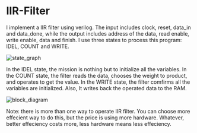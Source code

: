 # IIR-Filter

I implement a IIR filter using verilog. The input includes clock, reset, data_in and data_done, while the output includes address of the data, read enable, write enable, data and finish. I use three states to process this program: IDEL, COUNT and WRITE.

![state_graph](https://user-images.githubusercontent.com/41135423/42927995-b1c742d4-8b68-11e8-8d46-f0c293f3fc8e.jpg)

In the IDEL state, the mission is nothing but to initialize all the variables. In the COUNT state, the filter reads the data, chooses the weight to product, and operates to get the value. In the WRITE state, the filter comfirms all the variables are initialized. Also, It writes back the operated data to the RAM.


![block_diagram](https://user-images.githubusercontent.com/41135423/42926718-d1b6b100-8b64-11e8-823c-c907bdf42811.jpg)


Note: there is more than one way to operate IIR filter. You can choose more effecient way to do this, but the price is using more hardware. Whatever, better effeciency costs more, less hardware means less effeciency.

